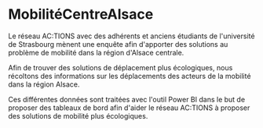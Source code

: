 # MobilitéCentreAlsace


Le réseau AC:TIONS avec des adhérents et anciens étudiants  de l'université de Strasbourg mènent une enquête afin d'apporter des solutions au problème de mobilité dans la région d'Alsace centrale. 

 
Afin de trouver des solutions de déplacement plus écologiques, nous récoltons des informations sur les déplacements des acteurs de la mobilité dans la région Alsace. 

Ces différentes données sont traitées avec l'outil Power BI dans le but de proposer des tableaux de bord afin d'aider le réseau AC:TIONS à proposer des solutions de mobilité plus écologiques.


